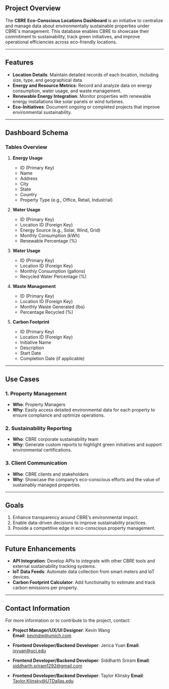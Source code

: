 ## Project Overview
The **CBRE Eco-Conscious Locations Dashboard** is an initiative to centralize and manage data about environmentally sustainable properties under CBRE's management. This database enables CBRE to showcase their commitment to sustainability, track green initiatives, and improve operational efficiencies across eco-friendly locations.

---

## Features
- **Location Details**: Maintain detailed records of each location, including size, type, and geographical data.
- **Energy and Resource Metrics**: Record and analyze data on energy consumption, water usage, and waste management.
- **Renewable Energy Integration**: Monitor properties with renewable energy installations like solar panels or wind turbines.
- **Eco-Initiatives**: Document ongoing or completed projects that improve environmental sustainability.

---

## Dashboard Schema

### Tables Overview
1. **Energy Usage**
   - ID (Primary Key)
   - Name
   - Address
   - City
   - State
   - Country
   - Property Type (e.g., Office, Retail, Industrial)

2. **Water Usage**
   - ID (Primary Key)
   - Location ID (Foreign Key)
   - Energy Source (e.g., Solar, Wind, Grid)
   - Monthly Consumption (kWh)
   - Renewable Percentage (%)

3. **Water Usage**
   - ID (Primary Key)
   - Location ID (Foreign Key)
   - Monthly Consumption (gallons)
   - Recycled Water Percentage (%)

4. **Waste Management**
   - ID (Primary Key)
   - Location ID (Foreign Key)
   - Monthly Waste Generated (lbs)
   - Percentage Recycled (%)

5. **Carbon Footprint**
   - ID (Primary Key)
   - Location ID (Foreign Key)
   - Initiative Name
   - Description
   - Start Date
   - Completion Date (if applicable)

---

## Use Cases

### 1. **Property Management**
   - **Who**: Property Managers
   - **Why**: Easily access detailed environmental data for each property to ensure compliance and optimize operations.

### 2. **Sustainability Reporting**
   - **Who**: CBRE corporate sustainability team
   - **Why**: Generate custom reports to highlight green initiatives and support environmental certifications.

### 3. **Client Communication**
   - **Who**: CBRE clients and stakeholders
   - **Why**: Showcase the company’s eco-conscious efforts and the value of sustainably managed properties.

---

## Goals
1. Enhance transparency around CBRE’s environmental impact.
2. Enable data-driven decisions to improve sustainability practices.
3. Provide a competitive edge in eco-conscious property management.

---

## Future Enhancements
- **API Integration**: Develop APIs to integrate with other CBRE tools and external sustainability tracking systems.
- **IoT Data Feeds**: Automate data collection from smart meters and IoT devices.
- **Carbon Footprint Calculator**: Add functionality to estimate and track carbon emissions per property.

---

## Contact Information
For more information or to contribute to the project, contact:

- **Project Manager/UX/UI Designer**: Kevin Wang  
  **Email**: kevindw@umich.com 

- **Frontend Developer/Backend Developer**: Jerica Yuan
  **Email**: jxyuan@uci.edu

- **Frontend Developer/Backend Developer**: Siddharth Sriram
  **Email**: siddharth.sriram1292@gmail.com

- **Frontend Developer/Backend Developer**: Taylor Klinsky
  **Email**: Taylor.Klinsky@UTDallas.edu




